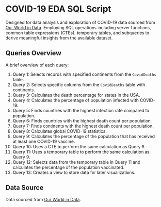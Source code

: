 # COVID-19 EDA SQL Script

Designed for data analysis and exploration of COVID-19 data sourced from [Our World in Data](https://ourworldindata.org/covid-deaths). 
Employing SQL operations including server functions, common table expressions (CTEs), temporary tables, and subqueries to derive meaningful insights from the available dataset.

## Queries Overview

A brief overview of each query:

1. Query 1: Selects records with specified continents from the `CovidDeaths` table.
2. Query 2: Selects specific columns from the `CovidDeaths` table with continents.
3. Query 3: Calculates the death percentage for states in the USA.
4. Query 4: Calculates the percentage of population infected with COVID-19.
5. Query 5: Finds countries with the highest infection rate compared to population.
6. Query 6: Finds countries with the highest death count per population.
7. Query 7: Finds continents with the highest death count per population.
8. Query 8: Calculates global COVID-19 statistics.
9. Query 9: Calculates the percentage of the population that has received at least one COVID-19 vaccine.
10. Query 10: Uses a CTE to perform the same calculation as Query 9.
11. Query 11: Uses a temporary table to perform the same calculation as Query 9.
12. Query 12: Selects data from the temporary table in Query 11 and calculates the percentage of the population vaccinated.
13. Query 13: Creates a view to store data for later visualizations.

## Data Source

Data sourced from [Our World in Data](https://ourworldindata.org/covid-deaths).
